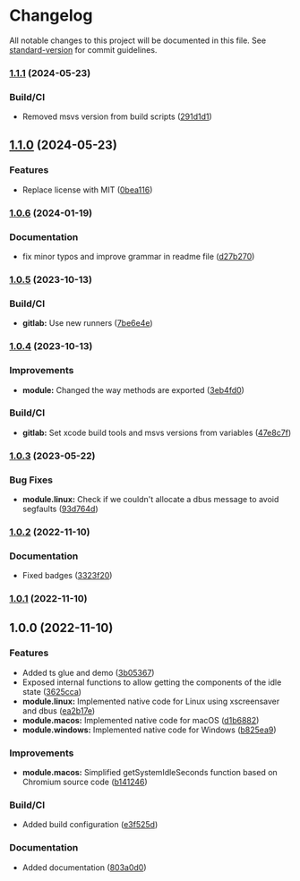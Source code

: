 # Changelog

All notable changes to this project will be documented in this file. See [standard-version](https://github.com/conventional-changelog/standard-version) for commit guidelines.

### [1.1.1](https://github.com/paymoapp/node-real-idle/compare/v1.1.0...v1.1.1) (2024-05-23)


### Build/CI

* Removed msvs version from build scripts ([291d1d1](https://github.com/paymoapp/node-real-idle/commit/291d1d1c4305585625ade06a4a96b781bfcb0f49))

## [1.1.0](https://github.com/paymoapp/node-real-idle/compare/v1.0.6...v1.1.0) (2024-05-23)


### Features

* Replace license with MIT ([0bea116](https://github.com/paymoapp/node-real-idle/commit/0bea1162193c3f57fd93f624e0820d6370a27b52))

### [1.0.6](https://github.com/paymoapp/node-real-idle/compare/v1.0.5...v1.0.6) (2024-01-19)


### Documentation

* fix minor typos and improve grammar in readme file ([d27b270](https://github.com/paymoapp/node-real-idle/commit/d27b270bd82e2c724103d49dc8871d40cd849bee))

### [1.0.5](https://github.com/paymoapp/node-real-idle/compare/v1.0.4...v1.0.5) (2023-10-13)


### Build/CI

* **gitlab:** Use new runners ([7be6e4e](https://github.com/paymoapp/node-real-idle/commit/7be6e4e7cd0f661d710d58a0b3a46e0ff8d24505))

### [1.0.4](https://github.com/paymoapp/node-real-idle/compare/v1.0.3...v1.0.4) (2023-10-13)


### Improvements

* **module:** Changed the way methods are exported ([3eb4fd0](https://github.com/paymoapp/node-real-idle/commit/3eb4fd0711c6507f393ba3a87ba6d71babd73cf9))


### Build/CI

* **gitlab:** Set xcode build tools and msvs versions from variables ([47e8c7f](https://github.com/paymoapp/node-real-idle/commit/47e8c7f22f94f64066c540bea76aecf46e72211c))

### [1.0.3](https://github.com/paymoapp/node-real-idle/compare/v1.0.2...v1.0.3) (2023-05-22)


### Bug Fixes

* **module.linux:** Check if we couldn't allocate a dbus message to avoid segfaults ([93d764d](https://github.com/paymoapp/node-real-idle/commit/93d764d780ab6b80171a0448a28247c221c29e66))

### [1.0.2](https://github.com/paymoapp/node-real-idle/compare/v1.0.1...v1.0.2) (2022-11-10)


### Documentation

* Fixed badges ([3323f20](https://github.com/paymoapp/node-real-idle/commit/3323f20895b5d6e0361c6f2536c0fece6cfb9dcb))

### [1.0.1](https://github.com/paymoapp/node-real-idle/compare/v1.0.0...v1.0.1) (2022-11-10)

## 1.0.0 (2022-11-10)


### Features

* Added ts glue and demo ([3b05367](https://github.com/paymoapp/node-real-idle/commit/3b0536724ac0d743dfd85942e458f29aff7d6f49))
* Exposed internal functions to allow getting the components of the idle state ([3625cca](https://github.com/paymoapp/node-real-idle/commit/3625cca4f7623617b86a9245d0ef4407c5e75d14))
* **module.linux:** Implemented native code for Linux using xscreensaver and dbus ([ea2b17e](https://github.com/paymoapp/node-real-idle/commit/ea2b17e12113cb71c585455e13affb2b75fad36d))
* **module.macos:** Implemented native code for macOS ([d1b6882](https://github.com/paymoapp/node-real-idle/commit/d1b688252b57821db9a34e84b18c1fa669bf7838))
* **module.windows:** Implemented native code for Windows ([b825ea9](https://github.com/paymoapp/node-real-idle/commit/b825ea9ffbfd9b2ba17ead00076b5ad2ce9c87f9))


### Improvements

* **module.macos:** Simplified getSystemIdleSeconds function based on Chromium source code ([b141246](https://github.com/paymoapp/node-real-idle/commit/b141246ac43604e008ece55e59714c66b42d29e4))


### Build/CI

* Added build configuration ([e3f525d](https://github.com/paymoapp/node-real-idle/commit/e3f525de177b8769962cd002664ee6befae3d6fc))


### Documentation

* Added documentation ([803a0d0](https://github.com/paymoapp/node-real-idle/commit/803a0d05f84707dea1428eb72335e61a6c496067))
